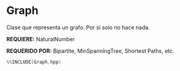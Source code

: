 # Graph

Clase que representa un grafo. Por sí solo no hace nada.

**REQUIERE:** NaturalNumber

**REQUERIDO POR:** Bipartite, MinSpanningTree, Shortest Paths, etc.

```c++
%%INCLUDE(Graph.hpp)
```

